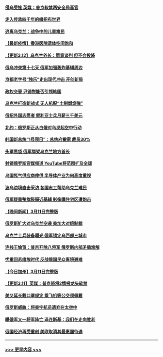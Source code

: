 #### [侵乌受挫 英媒：普京软禁两安全局高官](../pages/prog202/a103372217.md?t=03130404) 
#### [走入传承四千年的缀织布世界](../pages/prog202/a103372212.md?t=03130404) 
#### [逃离乌克兰：战争中的儿童难民](../pages/prog202/a103372055.md?t=03130404) 
#### [【最新疫情】香港医院遗体空间饱和](../pages/prog202/a103372036.md?t=03130404) 
#### [【更新3.12】乌克兰外长：愿意谈判 但不会投降](../pages/prog202/a103371719.md?t=03130404) 
#### [俄乌冲突第十七天 俄军加强轰炸基辅周边](../pages/prog202/a103372032.md?t=03130404) 
#### [京都老字号“独乐”走出现代冲击 开创新局](../pages/prog202/a103371969.md?t=03130404) 
#### [政权交替 尹锡悦能否引领韩国](../pages/prog202/a103371963.md?t=03130404) 
#### [乌克兰打造新战式 无人机配“土制燃烧弹”](../pages/prog202/a103371846.md?t=03130404) 
#### [俄招外国志愿者 叙利亚士兵月薪三千美元](../pages/prog202/a103371825.md?t=03130404) 
#### [北约：俄罗斯正从白俄对乌发起空中行动](../pages/prog202/a103371803.md?t=03130404) 
#### [韩国新总统“1号项目”：总统府搬家 裁员30%](../pages/prog202/a103371790.md?t=03130404) 
#### [头罩黑袋 俄军绑架乌克兰地方首长](../pages/prog202/a103371746.md?t=03130404) 
#### [封锁俄罗斯官媒频道 YouTube将范围扩及全球](../pages/prog202/a103371736.md?t=03130404) 
#### [乌国氖气供应商停供 半导体产业为何高度重视](../pages/prog202/a103371698.md?t=03130404) 
#### [波乌边境直击采访 各国志工帮助乌克兰难民](../pages/prog202/a103371299.md?t=03130404) 
#### [俄军疑重整旗鼓逼近基辅 影像曝住宅区遭炮击](../pages/prog202/a103371584.md?t=03130404) 
#### [【晚间新闻】3月11日完整版](../pages/prog202/a103371561.md?t=03130404) 
#### [俄罗斯扩大对乌克兰空袭 美加大对俄制裁](../pages/prog202/a103371390.md?t=03130404) 
#### [乌克兰士兵装备曝光 俄军锁定乌西部三城市](../pages/prog202/a103371426.md?t=03130404) 
#### [连线王愉贺：普京开除八将军 俄罗斯内部矛盾难解](../pages/prog202/a103371442.md?t=03130404) 
#### [忧重回苏维埃时代 反战俄国民众离境避难](../pages/prog202/a103371529.md?t=03130404) 
#### [【今日加州】3月11日完整版](../pages/prog202/a103371549.md?t=03130404) 
#### [【更新3.11】英媒：普京怒将2情报龙头软禁](../pages/prog202/a103370799.md?t=03130404) 
#### [美又延长戴口罩规定 乘飞机等公交须佩戴](../pages/prog202/a103371325.md?t=03130404) 
#### [俄罗斯威胁：将美宇航员遗弃在太空中](../pages/prog202/a103371355.md?t=03130404) 
#### [曝俄军又一将军阵亡 泽连斯基：我们在走向胜利](../pages/prog202/a103371431.md?t=03130404) 
#### [俄国经济再受重创 美欧取消其最惠国待遇](../pages/prog202/a103371370.md?t=03130404) 

----
#### [ >>> 更早内容 <<< ](../indexes/prog202-earlier.md)
